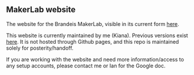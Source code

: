 ## MakerLab website

The website for the Brandeis MakerLab, visible in its current form [here](http://brandeismakerlab.com).

This website is currently maintained by me (Kiana). Previous versions exist [here](https://github.com/ssemenova/MakerLab-Website). It is not hosted through Github pages, and this repo is maintained solely for posterity/handoff.

If you are working with the website and need more information/access to any setup accounts, please contact me or Ian for the Google doc.
